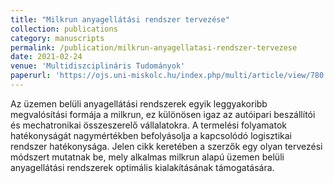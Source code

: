 ```yaml
---
title: "Milkrun anyagellátási rendszer tervezése"
collection: publications
category: manuscripts
permalink: /publication/milkrun-anyagellatasi-rendszer-tervezese
date: 2021-02-24
venue: 'Multidiszciplináris Tudományok'
paperurl: 'https://ojs.uni-miskolc.hu/index.php/multi/article/view/780'
---
```


Az üzemen belüli anyagellátási rendszerek egyik leggyakoribb megvalósítási formája a milkrun, ez különösen igaz az autóipari beszállítói és mechatronikai összeszerelő vállalatokra. A termelési folyamatok hatékonyságát nagymértékben befolyásolja a kapcsolódó logisztikai rendszer hatékonysága. Jelen cikk keretében a szerzők egy olyan tervezési módszert mutatnak be, mely alkalmas milkrun alapú üzemen belüli anyagellátási rendszerek optimális kialakításának támogatására.
